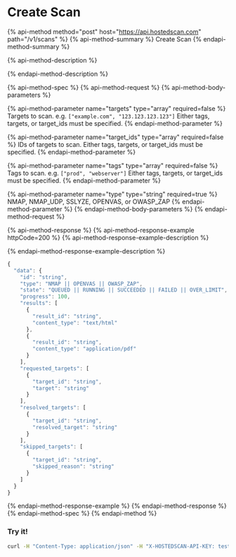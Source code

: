 # Create Scan

{% api-method method="post" host="https://api.hostedscan.com" path="/v1/scans" %}
{% api-method-summary %}
Create Scan
{% endapi-method-summary %}

{% api-method-description %}

{% endapi-method-description %}

{% api-method-spec %}
{% api-method-request %}
{% api-method-body-parameters %}

{% api-method-parameter name="targets" type="array" required=false %}
Targets to scan. e.g. `["example.com", "123.123.123.123"]`  Either tags, targets, or target\_ids must be specified.
{% endapi-method-parameter %}

{% api-method-parameter name="target\_ids" type="array" required=false %}
IDs of targets to scan. Either tags, targets, or target\_ids must be specified.
{% endapi-method-parameter %}

{% api-method-parameter name="tags" type="array" required=false %}
Tags to scan. e.g. `["prod", "webserver"]` Either tags, targets, or target\_ids must be specified.
{% endapi-method-parameter %}

{% api-method-parameter name="type" type="string" required=true %}
NMAP, NMAP\_UDP, SSLYZE, OPENVAS, or OWASP\_ZAP
{% endapi-method-parameter %}
{% endapi-method-body-parameters %}
{% endapi-method-request %}

{% api-method-response %}
{% api-method-response-example httpCode=200 %}
{% api-method-response-example-description %}

{% endapi-method-response-example-description %}

```javascript
{
  "data": {
    "id": "string",
    "type": "NMAP || OPENVAS || OWASP_ZAP",
    "state": "QUEUED || RUNNING || SUCCEEDED || FAILED || OVER_LIMIT",
    "progress": 100,
    "results": [
      {
        "result_id": "string",
        "content_type": "text/html"
      },
      {
        "result_id": "string",
        "content_type": "application/pdf"
      }
    ],
    "requested_targets": [
      {
        "target_id": "string",
        "target": "string"
      }
    ],
    "resolved_targets": [
      {
        "target_id": "string",
        "resolved_target": "string"
      }
    ],
    "skipped_targets": [
      {
        "target_id": "string",
        "skipped_reason": "string"
      }
    ]
  }
}
```
{% endapi-method-response-example %}
{% endapi-method-response %}
{% endapi-method-spec %}
{% endapi-method %}

### Try it!

```bash
curl -H "Content-Type: application/json" -H "X-HOSTEDSCAN-API-KEY: test-data-key" --request POST --data '{"target_ids": ["123", "456"], "type": "NMAP"}' https://api.hostedscan.com/v1/scans
```

